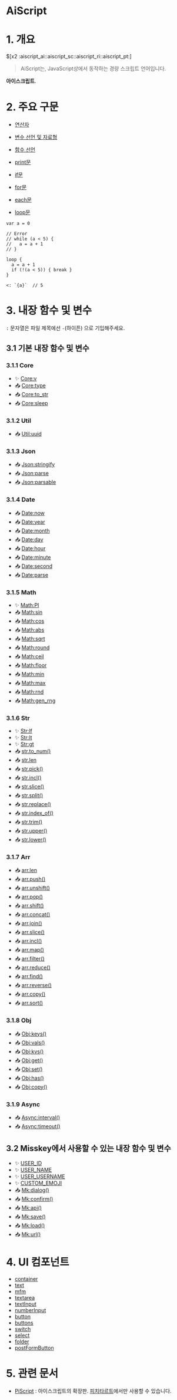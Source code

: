 # AiScript

# 1. 개요

$[x2 :aiscript_ai::aiscript_sc::aiscript_ri::aiscript_pt:]

> AiScript는, JavaScript상에서 동작하는 경량 스크립트 언어입니다.

**아이스크립트**.

# 2. 주요 구문

* [연산자](연산자(AiScript).md)
* [변수 선언 및 자료형](변수_선언_및_자료형(AiScript).md)
* [함수 선언](함수_선언(AiScript).md)

* [print문](print(AiScript).md)
* [if문](if(AiScript).md)
* [for문](for(AiScript).md)
* [each문](each(AiScript).md)
* [loop문](loop(AiScript).md)

```
var a = 0

// Error
// while (a < 5) {
//   a = a + 1
// }

loop {
  a = a + 1
  if (!(a < 5)) { break }
}

<: `{a}`  // 5
```

# 3. 내장 함수 및 변수

`:` 문자열은 파일 제목에선 `-`(하이픈) 으로 기입해주세요.

## 3.1 기본 내장 함수 및 변수

### 3.1.1 Core

* ✨ [Core:v](Core-v(AiScript).md)
* 📥 [Core:type](Core-type(AiScript).md)
* 📥 [Core:to_str](Core-to_str(AiScript).md)
* 📥 [Core:sleep](Core-sleep(AiScript).md)

### 3.1.2 Util

* 📥 [Util:uuid](Util-uuid(AiScript).md)

### 3.1.3 Json

* 📥 [Json:stringify](Json-stringify(AiScript).md)
* 📥 [Json:parse](Json-parse(AiScript).md)
* 📥 [Json:parsable](Json-parsable(AiScript).md)

### 3.1.4 Date

* 📥 [Date:now](Date-now(AiScript).md)
* 📥 [Date:year](Date-year(AiScript).md)
* 📥 [Date:month](Date-month(AiScript).md)
* 📥 [Date:day](Date-day(AiScript).md)
* 📥 [Date:hour](Date-hour(AiScript).md)
* 📥 [Date:minute](Date-minute(AiScript).md)
* 📥 [Date:second](Date-second(AiScript).md)
* 📥 [Date:parse](Date-parse(AiScript).md)

### 3.1.5 Math

* ✨ [Math:PI](Math-PI(AiScript).md)
* 📥 [Math:sin](Math-sin(AiScript).md)
* 📥 [Math:cos](Math-cos(AiScript).md)
* 📥 [Math:abs](Math-abs(AiScript).md)
* 📥 [Math:sqrt](Math-sqrt(AiScript).md)
* 📥 [Math:round](Math-round(AiScript).md)
* 📥 [Math:ceil](Math-ceil(AiScript).md)
* 📥 [Math:floor](Math-floor(AiScript).md)
* 📥 [Math:min](Math-min(AiScript).md)
* 📥 [Math:max](Math-max(AiScript).md)
* 📥 [Math:rnd](Math-rnd(AiScript).md)
* 📥 [Math:gen_rng](Math-gen_rng(AiScript).md)

### 3.1.6 Str

* ✨ [Str:lf](Str-lf(AiScript).md)
* ✨ [Str:lt](Str-lt(AiScript).md)
* ✨ [Str:gt](Str-gt(AiScript).md)
* 📥 [str.to_num()](str.to_num()(AiScript).md)
* 📥 [str.len](str.len(AiScript).md)
* 📥 [str.pick()](str.pick()(AiScript).md)
* 📥 [str.incl()](str.incl()(AiScript).md)
* 📥 [str.slice()](str.slice()(AiScript).md)
* 📥 [str.split()](str.split()(AiScript).md)
* 📥 [str.replace()](str.replace()(AiScript).md)
* 📥 [str.index_of()](str.index_of()(AiScript).md)
* 📥 [str.trim()](str.trim()(AiScript).md)
* 📥 [str.upper()](str.upper()(AiScript).md)
* 📥 [str.lower()](str.lower()(AiScript).md)

### 3.1.7 Arr

* 📥 [arr.len](arr.len(AiScript).md)
* 📥 [arr.push()](arr.push()(AiScript).md)
* 📥 [arr.unshift()](arr.unshift()(AiScript).md)
* 📥 [arr.pop()](arr.pop()(AiScript).md)
* 📥 [arr.shift()](arr.shift()(AiScript).md)
* 📥 [arr.concat()](arr.concat()(AiScript).md)
* 📥 [arr.join()](arr.join()(AiScript).md)
* 📥 [arr.slice()](arr.slice()(AiScript).md)
* 📥 [arr.incl()](arr.incl()(AiScript).md)
* 📥 [arr.map()](arr.map()(AiScript).md)
* 📥 [arr.filter()](arr.filter()(AiScript).md)
* 📥 [arr.reduce()](arr.reduce()(AiScript).md)
* 📥 [arr.find()](arr.find()(AiScript).md)
* 📥 [arr.reverse()](arr.reverse()(AiScript).md)
* 📥 [arr.copy()](arr.copy()(AiScript).md)
* 📥 [arr.sort()](arr.sort()(AiScript).md)

### 3.1.8 Obj

* 📥 [Obj:keys()](Obj-keys()(AiScript).md)
* 📥 [Obj:vals()](Obj-vals()(AiScript).md)
* 📥 [Obj:kvs()](Obj-kvs()(AiScript).md)
* 📥 [Obj:get()](Obj-get()(AiScript).md)
* 📥 [Obj:set()](Obj-set()(AiScript).md)
* 📥 [Obj:has()](Obj-has()(AiScript).md)
* 📥 [Obj:copy()](Obj-copy()(AiScript).md)

### 3.1.9 Async

* 📥 [Async:interval()](Async-interval()(AiScript).md)
* 📥 [Async:timeout()](Async-timeout()(AiScript).md)

## 3.2 Misskey에서 사용할 수 있는 내장 함수 및 변수

* ✨ [USER_ID](AS_USER_ID(AiScript).md)
* ✨ [USER_NAME](AS_USER_NAME(AiScript).md)
* ✨ [USER_USERNAME](USER_USERNAME(AiScript).md)
* ✨ [CUSTOM_EMOJI](CUSTOM_EMOJI(AiScript).md)
* 📥 [Mk:dialog()](Mk-dialog()(AiScript).md)
* 📥 [Mk:confirm()](Mk-confirm()(AiScript).md)
* 📥 [Mk:api()](Mk-api()(AiScript).md)
* 📥 [Mk:save()](Mk-save()(AiScript).md)
* 📥 [Mk:load()](Mk-load()(AiScript).md)
* 📥 [Mk:url()](Mk-url()(AiScript).md)

# 4. UI 컴포넌트

* [container](container(AiScript).md)
* [text](text(AiScript).md)
* [mfm](mfm(AiScript).md)
* [textarea](textarea(AiScript).md)
* [textInput](textInput(AiScript).md)
* [numberInput](numberInput(AiScript).md)
* [button](button(AiScript).md)
* [buttons](buttons(AiScript).md)
* [switch](switch(AiScript).md)
* [select](select(AiScript).md)
* [folder](folder(AiScript).md)
* [postFormButton](postFormButton(AiScript).md)

# 5. 관련 문서

* [PiScript](PiScript.md) : 아이스크립트의 확장판. [피치타르트](피치타르트.md)에서만 사용할 수 있습니다.
